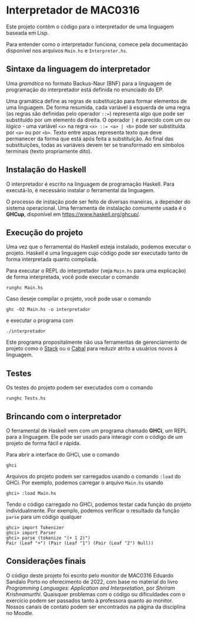 # Interpretador de MAC0316

Este projeto contêm o código para o interpretador de uma linguagem baseada em Lisp.

Para entender como o interpretador funciona, comece pela documentação disponível nos arquivos `Main.hs` e `Interpreter.hs`.

## Sintaxe da linguagem do interpretador

Uma _gramática_ no formato Backus-Naur (BNF) para a linguagem de programação do interpretador está definida no enunciado do EP.

Uma gramática define as regras de substituição para formar elementos de uma linguagem. De forma resumida, cada variável à esquerda de uma regra (as regras são definidas pelo operador `::=`) representa algo que pode ser substituído por um elemento da direita. O operador `|` é parecido com um _ou lógico_ - uma variável `<x>` na regra `<x> ::= <a> | <b>` pode ser substituída por `<a>` ou por `<b>`. Texto entre aspas representa texto que deve permanecer da forma que está após feita a substituição. Ao final das substituições, todas as variáveis devem ter se transformado em símbolos terminais (texto propriamente dito).



## Instalação do Haskell

O interpretador é escrito na linguagem de programação Haskell. Para executá-lo, é necessário instalar o ferramental da linguagem.

O processo de instação pode ser feito de diversas maneiras, a depender do sistema operacional. Uma ferramenta de instalação comumente usada é o **GHCup**, disponível em <https://www.haskell.org/ghcup/>.

## Execução do projeto

Uma vez que o ferramental do Haskell esteja instalado, podemos executar o projeto. Haskell é uma linguagem cujo código pode ser executado tanto de forma interpretada quanto compilada.

Para executar o REPL do interpretador (veja `Main.hs` para uma explicação) de forma interpretada, você pode executar o comando

```
runghc Main.hs
```

Caso deseje compilar o projeto, você pode usar o comando

```
ghc -O2 Main.hs -o interpretador
```

e executar o programa com

```
./interpretador
```

Este programa propositalmente não usa ferramentas de gerenciamento de projeto como o [Stack](https://www.haskellstack.org/) ou o [Cabal](https://www.haskell.org/cabal/) para reduzir atrito a usuários novos à linguagem.

## Testes

Os testes do projeto podem ser executados com o comando

```
runghc Tests.hs
```

## Brincando com o interpretador

O ferramental de Haskell vem com um programa chamado **GHCi**, um REPL para a linguagem. Ele pode ser usado para interagir com o código de um projeto de forma fácil e rápida.

Para abrir a interface do GHCi, use o comando

```
ghci
```

Arquivos do projeto podem ser carregados usando o comando `:load` do GHCi. Por exemplo, podemos carregar o arquivo `Main.hs` usando

```
ghci> :load Main.hs
```

Tendo o código carregado no GHCi, podemos testar cada função do projeto individualmente. Por exemplo, podemos verificar o resultado da função `parse` para um código qualquer

```
ghci> import Tokenizer
ghci> import Parser
ghci> parse (tokenize "(+ 1 2)")
Pair (Leaf "+") (Pair (Leaf "1") (Pair (Leaf "2") Null))
```

## Considerações finais

O código deste projeto foi escrito pelo monitor de MAC0316 Eduardo Sandalo Porto no oferecimento de 2022, com base no material do livro _Programming Languages: Application and Interpretation_, por _Shriram Krishnamurthi_. Quaisquer problemas com o código ou dificuldades com o exercício podem ser passados tanto à professora quanto ao monitor. Nossos canais de contato podem ser encontrados na página da disciplina no Moodle.
